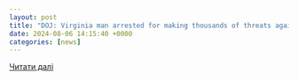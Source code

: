 ```yaml
---
layout: post
title: "DOJ: Virginia man arrested for making thousands of threats against Vice President, top US officials | DC News Now"
date: 2024-08-06 14:15:40 +0000
categories: [news]
---
```


[Читати далі](https://www.wric.com/news/virginia-news/__trashed-66/)
